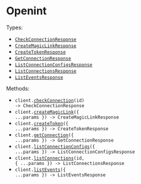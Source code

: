 # Openint

Types:

- <code><a href="./src/resources/top-level.ts">CheckConnectionResponse</a></code>
- <code><a href="./src/resources/top-level.ts">CreateMagicLinkResponse</a></code>
- <code><a href="./src/resources/top-level.ts">CreateTokenResponse</a></code>
- <code><a href="./src/resources/top-level.ts">GetConnectionResponse</a></code>
- <code><a href="./src/resources/top-level.ts">ListConnectionConfigsResponse</a></code>
- <code><a href="./src/resources/top-level.ts">ListConnectionsResponse</a></code>
- <code><a href="./src/resources/top-level.ts">ListEventsResponse</a></code>

Methods:

- <code title="post /connection/{id}/check">client.<a href="./src/index.ts">checkConnection</a>(id) -> CheckConnectionResponse</code>
- <code title="post /connect/magic-link">client.<a href="./src/index.ts">createMagicLink</a>({ ...params }) -> CreateMagicLinkResponse</code>
- <code title="post /connect/token">client.<a href="./src/index.ts">createToken</a>({ ...params }) -> CreateTokenResponse</code>
- <code title="get /connection">client.<a href="./src/index.ts">getConnection</a>({ ...params }) -> GetConnectionResponse</code>
- <code title="get /connector-config">client.<a href="./src/index.ts">listConnectionConfigs</a>({ ...params }) -> ListConnectionConfigsResponse</code>
- <code title="get /connection/{id}">client.<a href="./src/index.ts">listConnections</a>(id, { ...params }) -> ListConnectionsResponse</code>
- <code title="get /event">client.<a href="./src/index.ts">listEvents</a>({ ...params }) -> ListEventsResponse</code>
